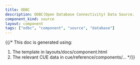 ```yaml
---
title: ODBC
description: ODBC(Open Database Connectivity) Data Source.
component_kind: source
layout: component
tags: ["odbc", "component", "source", "database"]
---
```


{{/*
This doc is generated using:

1. The template in layouts/docs/component.html
2. The relevant CUE data in cue/reference/components/...
*/}}
